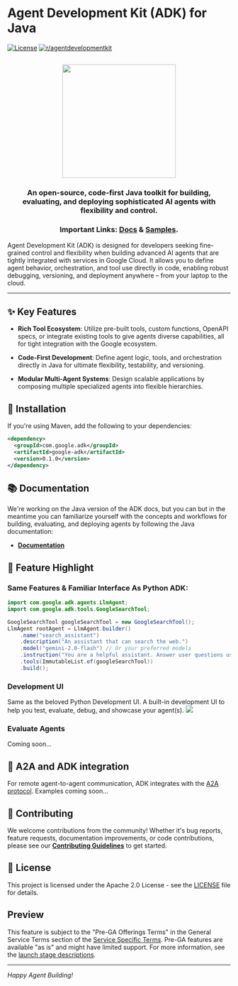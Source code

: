 # Agent Development Kit (ADK) for Java

[![License](https://img.shields.io/badge/License-Apache_2.0-blue.svg)](LICENSE)
[![r/agentdevelopmentkit](https://img.shields.io/badge/Reddit-r%2Fagentdevelopmentkit-FF4500?style=flat&logo=reddit&logoColor=white)](https://www.reddit.com/r/agentdevelopmentkit/)

<html>
    <h2 align="center">
      <img src="https://raw.githubusercontent.com/google/adk-python/main/assets/agent-development-kit.png" width="256"/>
    </h2>
    <h3 align="center">
      An open-source, code-first Java toolkit for building, evaluating, and deploying sophisticated AI agents with flexibility and control.
    </h3>
    <h3 align="center">
      Important Links:
      <a href="https://google.github.io/adk-docs/">Docs</a> &
      <a href="https://github.com/google/adk-samples">Samples</a>.
    </h3>
</html>

Agent Development Kit (ADK) is designed for developers seeking fine-grained
control and flexibility when building advanced AI agents that are tightly
integrated with services in Google Cloud. It allows you to define agent
behavior, orchestration, and tool use directly in code, enabling robust
debugging, versioning, and deployment anywhere – from your laptop to the cloud.

--------------------------------------------------------------------------------

## ✨ Key Features

-   **Rich Tool Ecosystem**: Utilize pre-built tools, custom functions, OpenAPI
    specs, or integrate existing tools to give agents diverse capabilities, all
    for tight integration with the Google ecosystem.

-   **Code-First Development**: Define agent logic, tools, and orchestration
    directly in Java for ultimate flexibility, testability, and versioning.

-   **Modular Multi-Agent Systems**: Design scalable applications by composing
    multiple specialized agents into flexible hierarchies.

## 🚀 Installation

If you're using Maven, add the following to your dependencies:

<!-- {x-version-start:google-adk:released} -->

```xml
<dependency>
  <groupId>com.google.adk</groupId>
  <artifactId>google-adk</artifactId>
  <version>0.1.0</version>
</dependency>
```

<!-- {x-version-end} -->

## 📚 Documentation

We're working on the Java version of the ADK docs, but you can but in the
meantime you can familiarize yourself with the concepts and workflows for
building, evaluating, and deploying agents by following the Java
documentation:

*   **[Documentation](https://google.github.io/adk-docs)**

## 🏁 Feature Highlight

### Same Features & Familiar Interface As Python ADK:

```java
import com.google.adk.agents.LlmAgent;
import com.google.adk.tools.GoogleSearchTool;

GoogleSearchTool googleSearchTool = new GoogleSearchTool();
LlmAgent rootAgent = LlmAgent.builder()
    .name("search_assistant")
    .description("An assistant that can search the web.")
    .model("gemini-2.0-flash") // Or your preferred models
    .instruction("You are a helpful assistant. Answer user questions using Google Search when needed.")
    .tools(ImmutableList.of(googleSearchTool))
    .build();
```

### Development UI

Same as the beloved Python Development UI.
A built-in development UI to help you test, evaluate, debug, and showcase your agent(s).
<img src="https://raw.githubusercontent.com/google/adk-python/main/assets/adk-web-dev-ui-function-call.png"/>

### Evaluate Agents

Coming soon...

## 🤖 A2A and ADK integration

For remote agent-to-agent communication, ADK integrates with the
[A2A protocol](https://github.com/google/A2A/).
Examples coming soon...

## 🤝 Contributing

We welcome contributions from the community! Whether it's bug reports, feature
requests, documentation improvements, or code contributions, please see our
[**Contributing Guidelines**](./CONTRIBUTING.md) to get started.

## 📄 License

This project is licensed under the Apache 2.0 License - see the
[LICENSE](LICENSE) file for details.

## Preview

This feature is subject to the "Pre-GA Offerings Terms" in the General Service
Terms section of the
[Service Specific Terms](https://cloud.google.com/terms/service-terms#1). Pre-GA
features are available "as is" and might have limited support. For more
information, see the
[launch stage descriptions](https://cloud.google.com/products?hl=en#product-launch-stages).

--------------------------------------------------------------------------------

*Happy Agent Building!*
